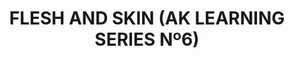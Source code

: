 ---
layout: product
title: " FLESH AND SKIN (AK LEARNING SERIES Nº6) "
price: "1400" 
desc: "Knjiga o maketarskim tehnikama"
img_path: "/assets/img/AK241.webp"
brand: "AK"
available: true
special_offer: false
new: false
soon: false
cat: "090000"
subcat: "090200"
subsubcat: "090202"
sifra: "AK241"
popular: false
---